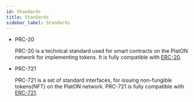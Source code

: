```yaml
---
id: Standards
title: Standards
sidebar_label: Standards
---
```


- PRC-20

  PRC‌-20 is a technical standard used for smart contracts on the PlatON network for implementing tokens. It is fully compatible with [ERC‌-20](https://github.com/ethereum/EIPs/blob/master/EIPS/eip-20.md).

- PRC-721

  PRC-721 is a set of standard interfaces, for issuing non-fungible tokens(NFT) on the PlatON network. PRC-721 is fully compatible with [ERC-721](https://github.com/ethereum/EIPs/blob/master/EIPS/eip-721.md).
